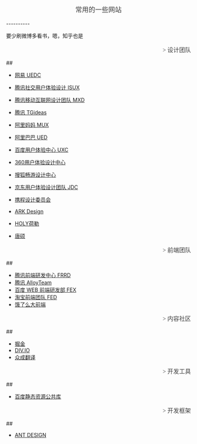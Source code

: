 
<p align="center" style="font-family: 微软雅黑;font-size: 18px;color: #3e3e3e;">常用的一些网站</p>
----------

要少刷微博多看书，嗯，知乎也是



<p align="right" style="font-family: 微软雅黑;font-size: 16px;color: #3e3e3e;">> 设计团队</p>
##

- [网易 UEDC](http://uedc.163.com/) 
- [腾讯社交用户体验设计 ISUX](https://isux.tencent.com/)
- [腾讯移动互联网设计团队 MXD](http://mxd.tencent.com/)
- [腾讯 TGideas](http://tgideas.qq.com/)
- [阿里妈妈 MUX](http://mux.alimama.com/)
- [阿里巴巴 UED](http://www.aliued.cn/)
- [百度用户体验中心 UXC](http://mux.baidu.com/)
- [360用户体验设计中心](http://uxc.360.cn/)
- [搜狐畅游设计中心](http://vc.changyou.com/)
- [京东用户体验设计团队 JDC](http://jdc.jd.com/)
- [携程设计委员会](http://ued.ctrip.com/blog/)

- [ARK Design](http://www.arkdesign.cn/)
- [HOLY荷勒](http://www.inholy.com/)
- [唐硕](http://www.tangux.com/)







<p align="right" style="font-family: 微软雅黑;font-size: 16px;color: #3e3e3e;">> 前端团队</p>
##

- [腾讯前端研发中心 FRRD](http://qqfe.org/)
- [腾讯 AlloyTeam](http://www.alloyteam.com/)
- [百度 WEB 前端研发部 FEX](http://fex.baidu.com/) 
- [淘宝前端团队 FED](http://taobaofed.org/)
- [饿了么大前端](https://fe.ele.me/)

<p align="right" style="font-family: 微软雅黑;font-size: 16px;color: #3e3e3e;">> 内容社区</p>
##

- [掘金](https://gold.xitu.io/)
- [DIV.IO](http://div.io)
- [众成翻译](http://www.zcfy.cc/)

<p align="right" style="font-family: 微软雅黑;font-size: 16px;color: #3e3e3e;">> 开发工具</p>
##

- [百度静态资源公共库](http://cdn.code.baidu.com/)


<p align="right" style="font-family: 微软雅黑;font-size: 16px;color: #3e3e3e;">> 开发框架</p>
##

- [ANT DESIGN](https://ant.design/)
